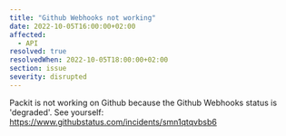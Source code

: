 ```yaml
---
title: "Github Webhooks not working"
date: 2022-10-05T16:00:00+02:00
affected:
  - API
resolved: true
resolvedWhen: 2022-10-05T18:00:00+02:00
section: issue
severity: disrupted
---
```


Packit is not working on Github because the Github Webhooks status is 'degraded'.
See yourself: https://www.githubstatus.com/incidents/smn1qtqvbsb6
